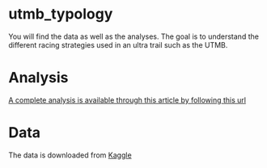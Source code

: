 # utmb_typology
You will find the data as well as the analyses. The goal is to understand the different racing strategies used in an ultra trail such as the UTMB.

# Analysis
[A complete analysis is available through this article by following this url](https://medium.com/sports-data-analytics/the-utmb-through-the-prism-of-data-typology-of-race-management-c648beb9542b/)

# Data
The data is downloaded from [Kaggle](https://www.kaggle.com/ceruleansea/ultratrail-du-montblanc-20032017)

